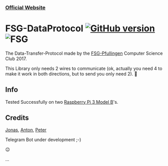 ### [Official Website](https://fsg-pfullingen.github.io/fsg-dataprotocol-website/)
# FSG-DataProtocol [![GitHub version](https://badge.fury.io/gh/GQdeltex%2FFSG-DataProtocol.svg)](https://badge.fury.io/gh/GQdeltex%2FFSG-DataProtocol) ![FSG](https://img.shields.io/badge/FSG-Data--Protocol-green.svg?style=flat-square)
The Data-Transfer-Protocol made by the [FSG-Pfullingen](http://fsg-pfullingen.de/) Computer Science Club 2017.

This Library only needs 2 wires to communicate (ok, actually you need 4 to make it work in both directions, but to send you only need 2). 🤗

## Info
Tested Successfully on two [Raspberry Pi 3 Model B](http://www.raspberrypi.org/products/raspberry-pi-3-model-b/)'s.

## Credits
[Jonas](https://github.com/Electrojones), [Anton](https://github.com/AnTheMaker), [Peter](https://github.com/GQDeltex)

Telegram Bot under development ;-)

:wink:


...
